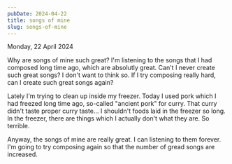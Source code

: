 ```yaml
---
pubDate: 2024-04-22
title: songs of mine
slug: songs-of-mine
---
```


Monday, 22 April 2024

Why are songs of mine such great? I'm listening to the songs that I had composed long time ago, which are absolutly great. Can't I never create such great songs? I don't want to think so. If I try composing really hard, can I create such great songs again?

Lately I'm trying to clean up inside my freezer. Today I used pork which I had freezed long time ago, so-called "ancient pork" for curry. That curry didn't taste proper curry taste... I shouldn't foods laid in the freezer so long. In the freezer, there are things which I actually don't what they are. So terrible.

Anyway, the songs of mine are really great. I can listening to them forever. I'm going to try composing again so that the number of gread songs are increased.